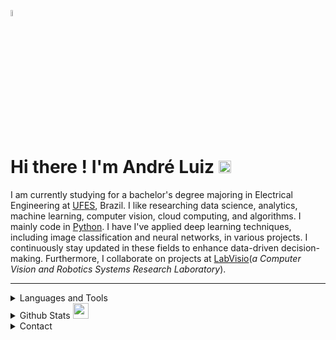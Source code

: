 <p align="left"><img width=5%" src="https://github.com/alansmathew/alansmathew/raw/master/lang.gif" alt="lang image here" /></p>

# Hi there ! I'm André Luiz <img src = "https://raw.githubusercontent.com/MartinHeinz/MartinHeinz/master/wave.gif" width = 20px> 


I am currently studying for a bachelor's degree majoring in Electrical Engineering at [UFES](https://www.ufes.br/), Brazil.
I like researching data science, analytics, machine learning, computer vision, cloud computing, and algorithms. 
I mainly code in [Python](https://www.python.org/).
I have I've applied deep learning techniques, including image classification and neural networks, in various projects.
I continuously stay updated in these fields to enhance data-driven decision-making.
Furthermore, I collaborate on projects at [LabVisio](https://visio.ufes.br/)(*a Computer Vision and Robotics Systems Research Laboratory*).

---



<details>
    <summary> Languages and Tools </summary>
    <br>
        <p align="center">
            <a href="https://www.python.org/">
                <img src="https://cdn.jsdelivr.net/gh/devicons/devicon/icons/python/python-original.svg" alt="Python" height="40" width="40" />
            </a>
            <a href="https://numpy.org/">
                <img src="https://cdn.jsdelivr.net/gh/devicons/devicon/icons/numpy/numpy-original.svg" alt="Numpy" height="40" width="40" />
            </a>
            <a href="https://www.latex-project.org/">
                <img src="https://cdn.jsdelivr.net/gh/devicons/devicon/icons/latex/latex-original.svg" alt="LaTex" height="40" width="40" />
            </a>
            <a href="https://www.linux.org/" target="_blank">
                <img src="https://cdn.jsdelivr.net/gh/devicons/devicon/icons/linux/linux-original.svg" alt,title="Linux" height="40" width="40" />
            </a>
            <a href="https://ubuntu.com/" target="_blank">
                <img src="https://cdn.jsdelivr.net/gh/devicons/devicon/icons/ubuntu/ubuntu-plain.svg" alt,title="Ubuntu" height="40" width="40" />
            </a>
        </p>
    <br>
</details>

<details>
    <summary> Github Stats <img src = "https://i.pinimg.com/originals/65/c4/f4/65c4f452571be1261e9c623f7da488ac.gif" width = 25px></summary>
    <br>
        <p align="center">
            <a href="https://github.com/andreluizzg">
                <img height="160em" alt="andreluizzg's Github Stats" src="https://github-readme-stats.vercel.app/api?username=andreluizzg&show_icons=true&height=27"/>
            </a>
            <a href="https://github.com/andreluizzg">
                <img height="160em" alt="andreluizzg's Github Top Languages" src="https://github-readme-stats.vercel.app/api/top-langs/?username=andreluizzg&layout=compact&show_icons=true&line_height=27"/>
            </a>
        </p>
    <br>
</details>

<details>
    <summary> Contact </summary>
    <br>
        <p align="center">
            <a href="mailto:andreluizgsantos01@gmail.com">
                <img src="https://img.shields.io/badge/Gmail-D14836?style=for-the-badge&logo=gmail&logoColor=white" alt="Mail"/>
            </a>
            <a href="https://www.linkedin.com/in/andr%C3%A9-luiz-0ba631213">
                <img src="https://img.shields.io/badge/LinkedIn-0077B5?style=for-the-badge&logo=linkedin&logoColor=white" alt="linkedin"/>
            </a>
        </p>
    <br>
</details>
